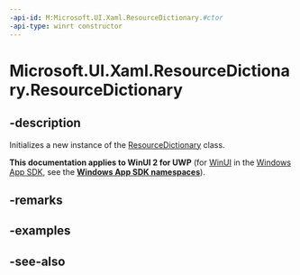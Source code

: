 ```yaml
---
-api-id: M:Microsoft.UI.Xaml.ResourceDictionary.#ctor
-api-type: winrt constructor
---
```


<!-- Method syntax
public ResourceDictionary()
-->

# Microsoft.UI.Xaml.ResourceDictionary.ResourceDictionary

## -description
Initializes a new instance of the [ResourceDictionary](resourcedictionary.md) class.

**This documentation applies to WinUI 2 for UWP** (for [WinUI](/windows/apps/winui/winui3/) in the [Windows App SDK](/windows/apps/windows-app-sdk/), see the **[Windows App SDK namespaces](/windows/windows-app-sdk/api/winrt/)**).

## -remarks

## -examples

## -see-also
